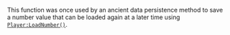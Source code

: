 This function was once used by an ancient data persistence method to save
a number value that can be loaded again at a later time using
[`Player:LoadNumber()`](https://create.roblox.com/docs/reference/engine/classes/Player#LoadNumber).